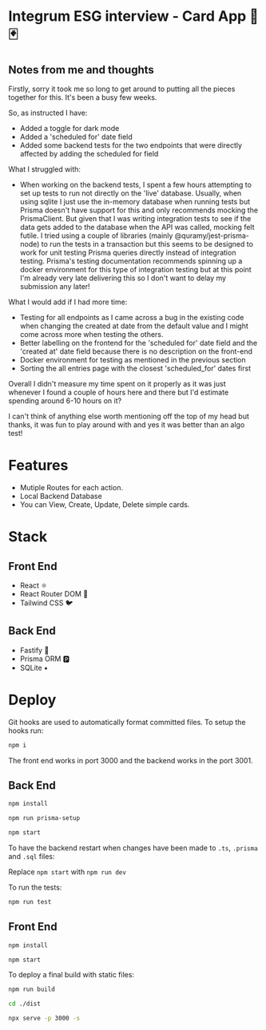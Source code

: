 # Integrum ESG interview - Card App 🎴🃏

## Notes from me and thoughts
Firstly, sorry it took me so long to get around to putting all the pieces together for this. It's been a busy few weeks.

So, as instructed I have:
* Added a toggle for dark mode
* Added a 'scheduled for' date field
* Added some backend tests for the two endpoints that were directly affected by adding the scheduled for field

What I struggled with:
* When working on the backend tests, I spent a few hours attempting to set up tests to run not directly on the 'live' database. Usually, when using sqlite I just use the in-memory database when running tests but Prisma doesn't have support for this and only recommends mocking the PrismaClient. But given that I was writing integration tests to see if the data gets added to the database when the API was called, mocking felt futile. I tried using a couple of libraries (mainly @quramy/jest-prisma-node) to run the tests in a transaction but this seems to be designed to work for unit testing Prisma queries directly instead of integration testing. Prisma's testing documentation recommends spinning up a docker environment for this type of integration testing but at this point I'm already very late delivering this so I don't want to delay my submission any later!

What I would add if I had more time:
* Testing for all endpoints as I came across a bug in the existing code when changing the created at date from the default value and I might come across more when testing the others.
* Better labelling on the frontend for the 'scheduled for' date field and the 'created at' date field because there is no description on the front-end
* Docker environment for testing as mentioned in the previous section
* Sorting the all entries page with the closest 'scheduled_for' dates first

Overall I didn't measure my time spent on it properly as it was just whenever I found a couple of hours here and there but I'd estimate spending around 6-10 hours on it?

I can't think of anything else worth mentioning off the top of my head but thanks, it was fun to play around with and yes it was better than an algo test!


# Features

- Mutiple Routes for each action.
- Local Backend Database
- You can View, Create, Update, Delete simple cards.

# Stack

## Front End

- React ⚛
- React Router DOM 🔀
- Tailwind CSS 🐦

## Back End

- Fastify 🚀
- Prisma ORM 🅿
- SQLite ▪

# Deploy

Git hooks are used to automatically format committed files. To setup the hooks run:

```bash
npm i
```

The front end works in port 3000 and the backend works in the port 3001.

## Back End

```bash
npm install

npm run prisma-setup

npm start
```

To have the backend restart when changes have been made to `.ts`, `.prisma` and `.sql` files:

Replace `npm start` with `npm run dev`

To run the tests:

```bash
npm run test
```

## Front End

```bash
npm install

npm start
```

To deploy a final build with static files:

```bash
npm run build

cd ./dist

npx serve -p 3000 -s
```

